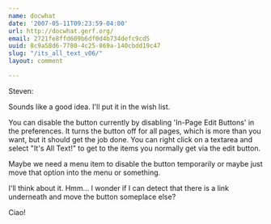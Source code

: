 ```yaml
---
name: docwhat
date: '2007-05-11T09:23:59-04:00'
url: http://docwhat.gerf.org/
email: 2721fe8ffd609b6df0d4b734defc9cd5
uuid: 8c9a58d6-7780-4c25-869a-140cbdd19c47
slug: "/its_all_text_v06/"
layout: comment

---
```


Steven:

Sounds like a good idea.  I'll put it in the wish list.

You can disable the button currently by disabling 'In-Page Edit Buttons' in the preferences.  It turns the button off for all pages, which is more than you want, but it should get the job done.  You can right click on a textarea and select "It's All Text!" to get to the items you normally get via the edit button.

Maybe we need a menu item to disable the button temporarily or maybe just move that option into the menu or something.

I'll think about it. Hmm... I wonder if I can detect that there is a link underneath and move the button someplace else?

Ciao!
